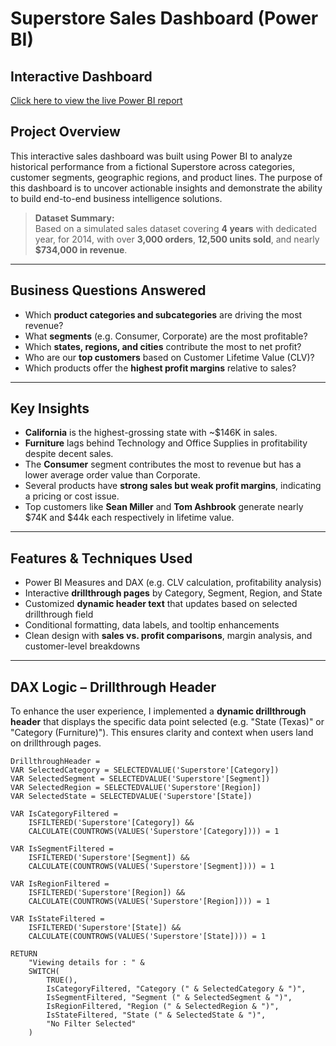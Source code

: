 # Superstore Sales Dashboard (Power BI)

## Interactive Dashboard

[Click here to view the live Power BI report](https://app.powerbi.com/view?r=eyJrIjoiMzQwMDA4ZTMtZWI0Yi00ODVkLWEwYzUtNWE3NDU1OWQ1ZmE4IiwidCI6ImE2M2JiMWE5LTQ4YzItNDQ4Yi04NjkzLTMzMTdiMDBjYTdmYiIsImMiOjEwfQ%3D%3D)


## Project Overview
This interactive sales dashboard was built using Power BI to analyze historical performance from a fictional Superstore across categories, customer segments, geographic regions, and product lines. The purpose of this dashboard is to uncover actionable insights and demonstrate the ability to build end-to-end business intelligence solutions.

> **Dataset Summary:**  
> Based on a simulated sales dataset covering **4 years** with dedicated year, for 2014, with over **3,000 orders**, **12,500 units sold**, and nearly **$734,000 in revenue**.

---

## Business Questions Answered
- Which **product categories and subcategories** are driving the most revenue?
- What **segments** (e.g. Consumer, Corporate) are the most profitable?
- Which **states, regions, and cities** contribute the most to net profit?
- Who are our **top customers** based on Customer Lifetime Value (CLV)?
- Which products offer the **highest profit margins** relative to sales?

---

## Key Insights
- **California** is the highest-grossing state with ~$146K in sales.
- **Furniture** lags behind Technology and Office Supplies in profitability despite decent sales.
- The **Consumer** segment contributes the most to revenue but has a lower average order value than Corporate.
- Several products have **strong sales but weak profit margins**, indicating a pricing or cost issue.
- Top customers like **Sean Miller** and **Tom Ashbrook** generate nearly $74K and $44k each respectively in lifetime value.

---

## Features & Techniques Used
- Power BI Measures and DAX (e.g. CLV calculation, profitability analysis)
- Interactive **drillthrough pages** by Category, Segment, Region, and State
- Customized **dynamic header text** that updates based on selected drillthrough field
- Conditional formatting, data labels, and tooltip enhancements
- Clean design with **sales vs. profit comparisons**, margin analysis, and customer-level breakdowns

---

## DAX Logic – Drillthrough Header

To enhance the user experience, I implemented a **dynamic drillthrough header** that displays the specific data point selected (e.g. "State (Texas)" or "Category (Furniture)"). This ensures clarity and context when users land on drillthrough pages.

```DAX
DrillthroughHeader = 
VAR SelectedCategory = SELECTEDVALUE('Superstore'[Category])
VAR SelectedSegment = SELECTEDVALUE('Superstore'[Segment])
VAR SelectedRegion = SELECTEDVALUE('Superstore'[Region])
VAR SelectedState = SELECTEDVALUE('Superstore'[State])

VAR IsCategoryFiltered = 
    ISFILTERED('Superstore'[Category]) && 
    CALCULATE(COUNTROWS(VALUES('Superstore'[Category]))) = 1

VAR IsSegmentFiltered = 
    ISFILTERED('Superstore'[Segment]) && 
    CALCULATE(COUNTROWS(VALUES('Superstore'[Segment]))) = 1

VAR IsRegionFiltered = 
    ISFILTERED('Superstore'[Region]) && 
    CALCULATE(COUNTROWS(VALUES('Superstore'[Region]))) = 1

VAR IsStateFiltered = 
    ISFILTERED('Superstore'[State]) && 
    CALCULATE(COUNTROWS(VALUES('Superstore'[State]))) = 1

RETURN
    "Viewing details for : " &
    SWITCH(
        TRUE(),
        IsCategoryFiltered, "Category (" & SelectedCategory & ")",
        IsSegmentFiltered, "Segment (" & SelectedSegment & ")",
        IsRegionFiltered, "Region (" & SelectedRegion & ")",
        IsStateFiltered, "State (" & SelectedState & ")",
        "No Filter Selected"
    )
